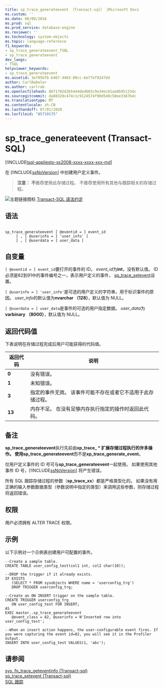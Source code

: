 ```yaml
---
title: sp_trace_generateevent （Transact-sql） |Microsoft Docs
ms.custom: ''
ms.date: 08/09/2016
ms.prod: sql
ms.prod_service: database-engine
ms.reviewer: ''
ms.technology: system-objects
ms.topic: language-reference
f1_keywords:
- sp_trace_generateevent_TSQL
- sp_trace_generateevent
dev_langs:
- TSQL
helpviewer_keywords:
- sp_trace_generateevent
ms.assetid: 3ef05bfb-b467-4403-89cc-6e77ef9247dd
author: CarlRabeler
ms.author: carlrab
ms.openlocfilehash: 86f1702d2b5444ded603c9e34ec01ae8b95133dc
ms.sourcegitcommit: da88320c474c1c9124574f90d549c50ee3387b4c
ms.translationtype: MT
ms.contentlocale: zh-CN
ms.lasthandoff: 07/01/2020
ms.locfileid: "85719175"
---
```

# <a name="sp_trace_generateevent-transact-sql"></a>sp_trace_generateevent (Transact-SQL)
[!INCLUDE[tsql-appliesto-ss2008-xxxx-xxxx-xxx-md](../../includes/applies-to-version/sqlserver.md)]

  在 [!INCLUDE[ssNoVersion](../../includes/ssnoversion-md.md)] 中创建用户定义事件。  
  
>**注意：** **不**推荐使用此存储过程。 不推荐使用所有其他与跟踪相关的存储过程。  
  
  
 ![主题链接图标](../../database-engine/configure-windows/media/topic-link.gif "“主题链接”图标") [Transact-SQL 语法约定](../../t-sql/language-elements/transact-sql-syntax-conventions-transact-sql.md)  
  
## <a name="syntax"></a>语法  
  
```  
  
sp_trace_generateevent [ @eventid = ] event_id   
     [ , [ @userinfo = ] 'user_info' ]  
     [ , [ @userdata = ] user_data ]  
```  
  
## <a name="arguments"></a>自变量  
`[ @eventid = ] event_id`要打开的事件的 ID。 *event_id*为**int**，没有默认值。 ID 必须是82到91中的事件编号之一，表示用户定义的事件， [sp_trace_setevent](../../relational-databases/system-stored-procedures/sp-trace-setevent-transact-sql.md)设置。  
  
`[ @userinfo = ] 'user_info'`是可选的用户定义的字符串，用于标识事件的原因。 *user_info*的默认值为**nvarchar （128）**，默认值为 NULL。  
  
`[ @userdata = ] user_data`是事件的可选的用户指定数据。 *user_data*为**varbinary （8000）**，默认值为 NULL。  
  
## <a name="return-code-values"></a>返回代码值  
 下表说明在存储过程完成后用户可能获得的代码值。  
  
|返回代码|说明|  
|-----------------|-----------------|  
|**0**|没有错误。|  
|**1**|未知错误。|  
|**3**|指定的事件无效。 该事件可能不存在或者它不适用于此存储过程。|  
|**13**|内存不足。 在没有足够内存执行指定的操作时返回此代码。|  
  
## <a name="remarks"></a>备注  
 **sp_trace_generateevent**执行先前由**xp_trace_ \* **扩展存储过程执行的许多操作。 使用**sp_trace_generateevent**而不是**xp_trace_generate_event**。  
  
 仅用户定义事件的 ID 号可与**sp_trace_generateevent**一起使用。 如果使用其他事件 ID 号，[!INCLUDE[ssNoVersion](../../includes/ssnoversion-md.md)] 将产生错误。  
  
 所有 SQL 跟踪存储过程的参数（**sp_trace_xx**）都是严格类型化的。 如果没有用正确的输入参数数据类型（参数说明中指定的类型）来调用这些参数，则存储过程将返回错误。  
  
## <a name="permissions"></a>权限  
 用户必须拥有 ALTER TRACE 权限。  
  
## <a name="examples"></a>示例  
 以下示例对一个示例表创建用户可配置的事件。  
  
```  
--Create a sample table.  
CREATE TABLE user_config_test(col1 int, col2 char(10));  
  
--DROP the trigger if it already exists.  
IF EXISTS  
   (SELECT * FROM sysobjects WHERE name = 'userconfig_trg')  
   DROP TRIGGER userconfig_trg;  
  
--Create an ON INSERT trigger on the sample table.  
CREATE TRIGGER userconfig_trg  
   ON user_config_test FOR INSERT;  
AS  
EXEC master..sp_trace_generateevent  
   @event_class = 82, @userinfo = N'Inserted row into user_config_test';  
  
--When an insert action happens, the user-configurable event fires. If   
you were capturing the event id=82, you will see it in the Profiler output.  
INSERT INTO user_config_test VALUES(1, 'abc');  
```  
  
## <a name="see-also"></a>请参阅  
 [sys. fn_trace_geteventinfo &#40;Transact-sql&#41;](../../relational-databases/system-functions/sys-fn-trace-geteventinfo-transact-sql.md)   
 [sp_trace_setevent &#40;Transact-sql&#41;](../../relational-databases/system-stored-procedures/sp-trace-setevent-transact-sql.md)   
 [SQL 跟踪](../../relational-databases/sql-trace/sql-trace.md)  
  
  
